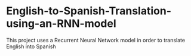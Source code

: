 # English-to-Spanish-Translation-using-an-RNN-model
This project uses a Recurrent Neural Network model in order to translate English into Spanish
